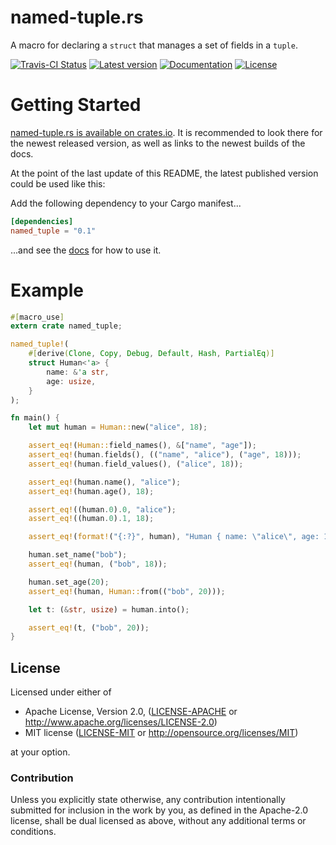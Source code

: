named-tuple.rs
==============

A macro for declaring a `struct` that manages a set of fields in a `tuple`.

[![Travis-CI Status](https://travis-ci.org/flier/named-tuple.rs.svg?branch=master)](https://travis-ci.org/flier/named-tuple.rs)
[![Latest version](https://img.shields.io/crates/v/named_tuple.svg)](https://crates.io/crates/named_tuple)
[![Documentation](https://docs.rs/named_tuple/badge.svg)](https://docs.rs/named_tuple)
[![License](https://img.shields.io/crates/l/named_tuple.svg)](https://github.com/flier/named-tuple.rs#license)

# Getting Started

[named-tuple.rs is available on crates.io](https://crates.io/crates/named_tuple).
It is recommended to look there for the newest released version, as well as links to the newest builds of the docs.

At the point of the last update of this README, the latest published version could be used like this:

Add the following dependency to your Cargo manifest...

```toml
[dependencies]
named_tuple = "0.1"
```

...and see the [docs](https://docs.rs/named_tuple) for how to use it.

# Example

```rust
#[macro_use]
extern crate named_tuple;

named_tuple!(
    #[derive(Clone, Copy, Debug, Default, Hash, PartialEq)]
    struct Human<'a> {
        name: &'a str,
        age: usize,
    }
);

fn main() {
    let mut human = Human::new("alice", 18);

    assert_eq!(Human::field_names(), &["name", "age"]);
    assert_eq!(human.fields(), (("name", "alice"), ("age", 18)));
    assert_eq!(human.field_values(), ("alice", 18));

    assert_eq!(human.name(), "alice");
    assert_eq!(human.age(), 18);

    assert_eq!((human.0).0, "alice");
    assert_eq!((human.0).1, 18);

    assert_eq!(format!("{:?}", human), "Human { name: \"alice\", age: 18 }");

    human.set_name("bob");
    assert_eq!(human, ("bob", 18));

    human.set_age(20);
    assert_eq!(human, Human::from(("bob", 20)));

    let t: (&str, usize) = human.into();

    assert_eq!(t, ("bob", 20));
}
```

## License

Licensed under either of

 * Apache License, Version 2.0, ([LICENSE-APACHE](LICENSE-APACHE) or http://www.apache.org/licenses/LICENSE-2.0)
 * MIT license ([LICENSE-MIT](LICENSE-MIT) or http://opensource.org/licenses/MIT)

at your option.

### Contribution

Unless you explicitly state otherwise, any contribution intentionally submitted for inclusion in the work by you, as defined in the Apache-2.0 license, shall be dual licensed as above, without any additional terms or conditions.
